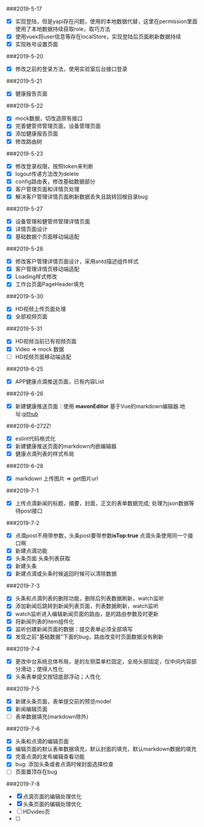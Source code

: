 ###2019-5-17
  - [x] 实现登陆，但是yapi存在问题，使用的本地数据代替，这里在permission里面使用了本地数据持续获取role，取巧方法
  - [x] 使用vuex将user信息等存在localStore，实现登陆后页面刷新数据持续
  - [x] 实现账号设置页面

###2019-5-20
  - [x] 修改之前的登录方法，使用实验室后台接口登录

###2019-5-21
  - [x] 健康报告页面

###2019-5-22
  - [x] mock数据，切改造原有接口
  - [x] 完善健管师管理页面，设备管理页面
  - [x] 添加健康报告页面
  - [x] 修改路由树

###2019-5-23
  - [x] 修改登录权限，按照token来判断
  - [x] logout传递方法改为delete
  - [x] config路由表，修改基础数据部分
  - [x] 客户管理页面和详情页处理
  - [x] 解决客户管理详情页面刷新数据丢失且跳转回根目录bug

###2019-5-27
  - [x] 设备管理和健管师管理详情页面
  - [x] 详情页面设计
  - [x] 基础数据个页面移动端适配

###2019-5-28
  - [x] 修改客户管理详情页面设计，采用antd描述组件样式
  - [x] 客户管理详情页移动端适配
  - [x] Loading样式修改
  - [x] 工作台页面PageHeader填充

###2019-5-30
  - [x] HD视频上传页面处理
  - [x] 全部视频页面

###2019-5-31
  - [x] HD视频当前已有视频页面
  - [x] Video => mock 数据
  - [ ] HD视频页面移动端适配

###2019-6-25
  - [x] APP健康点滴推送页面，已有内容List

###2019-6-26
  - [x] 新建健康推送页面：使用 **mavonEditor** 基于Vue的markdown编辑器.地址:[github](https://github.com/hinesboy/mavonEditor)

###2019-6-272Z!
  - [x] eslint代码格式化
  - [x] 新建健康推送页面的markdown内嵌编辑器
  - [x] 健康点滴列表的样式布局

###2019-6-28
  - [x] markdown 上传图片 => get图片url

###2019-7-1
  - [x] 上传点滴新闻的标题，摘要，封面，正文的表单数据完成; 处理为json数据等待post接口

###2019-7-2
  - [x] 点滴post不用带参数，头条post要带参数**isTop:true** 点滴头条使用同一个接口啊
  - [x] 新建点滴功能
  - [x] 头条页面 头条列表获取
  - [x] 新建头条
  - [x] 新建点滴或头条时候返回时候可以清除数据

###2019-7-3
  - [x] 头条和点滴列表的删除功能，删除后列表数据刷新，watch监听
  - [x] 添加新闻后跳转到新闻列表页面，列表数据刷新，watch监听
  - [x] watch监听进入编辑新闻页面的路由，是的路由参数及时更新
  - [x] 将新闻列表的item组件化
  - [x] 监听创建新闻页面的数据：提交表单必须全部填写
  - [x] 发现之前"基础数据"下面的bug，路由改变时页面数据没有刷新

###2019-7-4
  - [x] 更改中台系统总体布局，是的左侧菜单栏固定，全局头部固定，仅中间内容部分滑动；使得人性化
  - [x] 头条表单提交按钮底部浮动；人性化

###2019-7-5
  - [x] 新建头条页面，表单提交前的预览model
  - [x] 新闻编辑页面
  - [ ] 表单数据填充(markdown除外)

###2019-7-6
  - [x] 头条和点滴的编辑页面
  - [x] 编辑页面的默认表单数据填充，默认封面的填充，默认markdown数据的填充
  - [x] 完善点滴的发布编辑查看功能
  - [x] bug: 添加头条或者点滴时候封面选择检查
  - [ ] 页面置顶存在bug

###2019-7-8
  - [x] 点滴页面的编辑处理优化
  - [x] 头条页面的编辑处理优化
  - [ ] HDvideo页
  - [ ] 
 